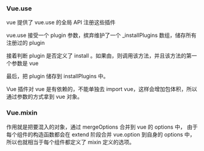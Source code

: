 ### Vue.use
vue 提供了 vue.use 的全局 API 注册这些插件

vue.use 接受一个 plugin 参数，摈弃维护了一个 _installPlugins 数组，储存所有注册过的 plugin

接着判断 plugin 是否定义了 install 。如果由，则调用该方法，并且该方法的第一个参数是 vue

最后，把 plugin 储存到 installPlugins 中。

Vue 插件对 vue 是有依赖的，不能单独去 import vue，这样会增加包体积，所以通过参数的方式拿到 vue 对象。

### Vue.mixin
作用就是把要混入的对象，通过 mergeOptions 合并到 vue 的 options 中，
由于每个组件的构造函数都会在 extend 阶段合并 vue.option 到自身的 options 中，
所以也就相当于每个组件都定义了 mixin 定义的选项。
